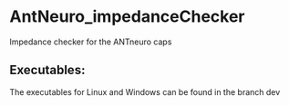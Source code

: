 # AntNeuro_impedanceChecker
Impedance checker for the ANTneuro caps

## Executables:
The executables for Linux and Windows can be found in the branch dev
